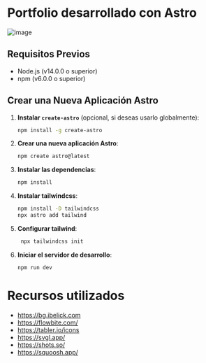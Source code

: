 
# Portfolio desarrollado con Astro
![image](https://github.com/user-attachments/assets/89471379-e751-4454-be86-0c5d623e31a8)










## Requisitos Previos

- Node.js (v14.0.0 o superior)
- npm (v6.0.0 o superior)

## Crear una Nueva Aplicación Astro


1. **Instalar `create-astro`** (opcional, si deseas usarlo globalmente):
    ```sh
    npm install -g create-astro
    ```

2. **Crear una nueva aplicación Astro**:
    ```sh
    npm create astro@latest
    ```

3. **Instalar las dependencias**:
    ```sh
    npm install
    ```
4. **Instalar tailwindcss**:
    ```sh
    npm install -D tailwindcss
    npx astro add tailwind
    ```
5. **Configurar tailwind**:
    ```sh
     npx tailwindcss init
    ``` 
5. **Iniciar el servidor de desarrollo**:
    ```sh
    npm run dev
    ```

    
    
# Recursos utilizados
- https://bg.ibelick.com
- https://flowbite.com/
- https://tabler.io/icons
- https://svgl.app/
- https://shots.so/
- https://squoosh.app/

